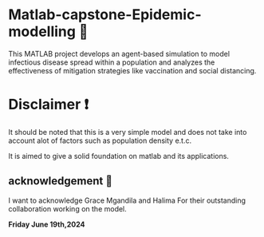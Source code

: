 # Matlab-capstone-Epidemic-modelling 🤒
 This MATLAB project develops an agent-based simulation to model infectious disease spread within a population and analyzes the effectiveness of mitigation strategies like vaccination and social distancing. 

# Disclaimer ❗
It should be noted that this is a very simple model and does not take into account alot of factors such as population density e.t.c.

It is aimed to give  a solid foundation on matlab and its applications.

## acknowledgement 🙏
I want to acknowledge  Grace Mgandila and Halima For their outstanding collaboration working on the model.

**Friday June 19th,2024**

